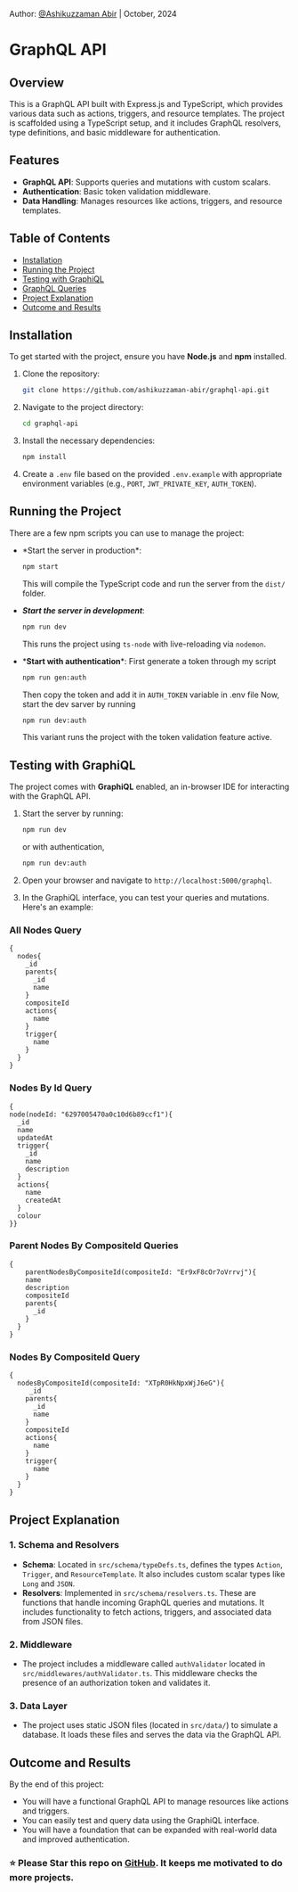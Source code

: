 Author: [@Ashikuzzaman Abir](https://github.com/ashikuzzaman-abir)  |   October, 2024

# GraphQL API

## Overview

This is a GraphQL API built with Express.js and TypeScript, which provides various data such as actions, triggers, and resource templates. The project is scaffolded using a TypeScript setup, and it includes GraphQL resolvers, type definitions, and basic middleware for authentication.

## Features

* **GraphQL API**: Supports queries and mutations with custom scalars.
* **Authentication**: Basic token validation middleware.
* **Data Handling**: Manages resources like actions, triggers, and resource templates.

## Table of Contents

* [Installation](#installation)
* [Running the Project](#running-the-project)
* [Testing with GraphiQL](#testing-with-graphiql)
* [GraphQL Queries](#all-nodes-query)
* [Project Explanation](#project-explanation)
* [Outcome and Results](#outcome-and-results)

## Installation

To get started with the project, ensure you have **Node.js** and **npm** installed.

1. Clone the repository:

   ```bash
   git clone https://github.com/ashikuzzaman-abir/graphql-api.git
   ```
2. Navigate to the project directory:

   ```bash
   cd graphql-api
   ```
3. Install the necessary dependencies:

   ```bash
   npm install
   ```
4. Create a `.env` file based on the provided `.env.example` with appropriate environment variables (e.g., `PORT`, `JWT_PRIVATE_KEY`, `AUTH_TOKEN`).

## Running the Project

There are a few npm scripts you can use to manage the project:

* \*Start the server in production*:

  ```bash
  npm start
  ```

  This will compile the TypeScript code and run the server from the `dist/` folder.
* ***Start the server in development***:

  ```bash
  npm run dev
  ```

  This runs the project using `ts-node` with live-reloading via `nodemon`.
* \***Start with authentication***:
  First generate a token through my script

  ```bash
  npm run gen:auth
  ```

  Then copy the token and add it in `AUTH_TOKEN` variable in .env file
  Now, start the dev sarver by running

  ```bash
  npm run dev:auth
  ```

  This variant runs the project with the token validation feature active.

## Testing with GraphiQL

The project comes with **GraphiQL** enabled, an in-browser IDE for interacting with the GraphQL API.

1. Start the server by running:

   ```bash
   npm run dev
   ```

   or with authentication,

   ```bash
   npm run dev:auth
   ```
2. Open your browser and navigate to `http://localhost:5000/graphql`.
3. In the GraphiQL interface, you can test your queries and mutations. Here's an example:

### All Nodes Query

```
{
  nodes{
    _id
    parents{
      _id
      name
    }
    compositeId
    actions{
      name
    }
    trigger{
      name
    }
  }
}
```

### Nodes By Id Query

```
{
node(nodeId: "6297005470a0c10d6b89ccf1"){
  _id
  name
  updatedAt
  trigger{
    _id
    name
    description
  }
  actions{
    name
    createdAt
  }
  colour
}}
```

### Parent Nodes By CompositeId Queries

```
{
	parentNodesByCompositeId(compositeId: "Er9xF8cOr7oVrrvj"){
    name
    description
    compositeId
    parents{
      _id
    }
  }
}
```

### Nodes By CompositeId Query

```
{
  nodesByCompositeId(compositeId: "XTpR0HkNpxWjJ6eG"){
     _id
    parents{
      _id
      name
    }
    compositeId
    actions{
      name
    }
    trigger{
      name
    }
  }
}
```

## Project Explanation

### 1. **Schema and Resolvers**

* **Schema**: Located in `src/schema/typeDefs.ts`, defines the types `Action`, `Trigger`, and `ResourceTemplate`. It also includes custom scalar types like `Long` and `JSON`.
* **Resolvers**: Implemented in `src/schema/resolvers.ts`. These are functions that handle incoming GraphQL queries and mutations. It includes functionality to fetch actions, triggers, and associated data from JSON files.

### 2. **Middleware**

* The project includes a middleware called `authValidator` located in `src/middlewares/authValidator.ts`. This middleware checks the presence of an authorization token and validates it.

### 3. **Data Layer**

* The project uses static JSON files (located in `src/data/`) to simulate a database. It loads these files and serves the data via the GraphQL API.

## Outcome and Results

By the end of this project:

* You will have a functional GraphQL API to manage resources like actions and triggers.
* You can easily test and query data using the GraphiQL interface.
* You will have a foundation that can be expanded with real-world data and improved authentication.

### ⭐ Please Star this repo on [GitHub](https://github.com/). It keeps me motivated to do more projects.
